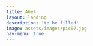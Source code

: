 ```yaml
---
title: Abel
layout: landing
description: 'to be filled'
image: assets/images/pic07.jpg
nav-menu: true
---
```

